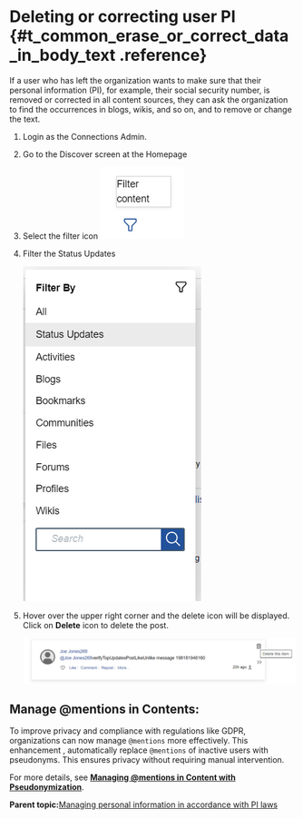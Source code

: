 # Deleting or correcting user PI {#t_common_erase_or_correct_data_in_body_text .reference}

If a user who has left the organization wants to make sure that their personal information \(PI\), for example, their social security number, is removed or corrected in all content sources, they can ask the organization to find the occurrences in blogs, wikis, and so on, and to remove or change the text.


<!--1.  The user who has the Search Admin role in Connections does a search in Connections to find all occurrences of the data in question. For example, the Search Admin searches on the term "012-45-2222" \(with quotation marks included in the term\). If the user requesting deletion wants to include @mentions by other Connections users, they must provide some means for the Search Admin to find them, such as the name of the associated user or file.

1.  The user who has the Search Admin role in Connections does a search in Connections to find all occurrences of the data in question. For example, the Search Admin searches on the term "012-45-2222" \(with quotation marks included in the term\). If the user requesting deletion wants to include @mentions by other Connections users, they must provide some means for the Search Admin to find them, such as the name of the associated user or file.
version

    !!! note
        
        The Search Admin generates the search results, but does not have access to all the content.

2.  The Administrative User, who has access to all content, including published IBM Docs files, deletes or updates the data by directly editing it in the application.

3.  The user who either has an Administrative role or News Search Admin role can search from the Homepage > Status tab and delete posts from inactive and active users. -->

1. Login as the Connections Admin.

2. Go to the Discover screen at the Homepage

3. Select the filter icon ![filter icon](deletePI_1.png)

4. Filter the Status Updates 

    ![Status Updates](deletePI_2.png)

5. Hover over the upper right corner and the delete icon will be displayed.      Click on **Delete** icon to delete the post.

    ![Delete Post](deletePI_3.png)

## **Manage @mentions in Contents:**

To improve privacy and compliance with regulations like GDPR, organizations can now manage `@mentions` more effectively. This enhancement , automatically replace `@mentions` of inactive users with pseudonyms. This ensures privacy without requiring manual intervention.  
     
For more details, see **[Managing @mentions in Content with Pseudonymization](../admin/c_common_manage_mentions_with_pseudonymization.md)**.

**Parent topic:**[Managing personal information in accordance with PI laws](../admin/c_common_manage_personal_data_for_gdpr.md)